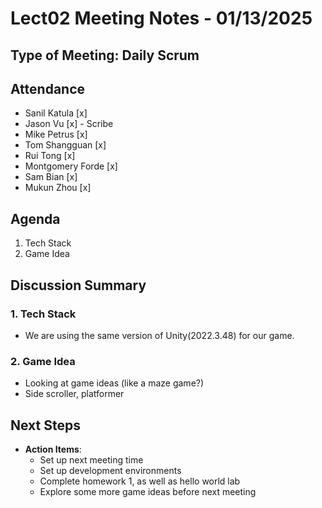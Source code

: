 # Lect02 Meeting Notes - 01/13/2025

## Type of Meeting: Daily Scrum

## Attendance

- Sanil Katula [x]
- Jason Vu [x] - Scribe
- Mike Petrus [x]
- Tom Shangguan  [x]
- Rui Tong [x]
- Montgomery Forde [x]
- Sam Bian [x]
- Mukun Zhou  [x]

## Agenda

1. Tech Stack
2. Game Idea


## Discussion Summary

### 1. Tech Stack

- We are using the same version of Unity(2022.3.48) for our game.

### 2. Game Idea

- Looking at game ideas (like a maze game?)
- Side scroller, platformer

## Next Steps

- **Action Items**:
  - Set up next meeting time
  - Set up development environments
  - Complete homework 1, as well as hello world lab
  - Explore some more game ideas before next meeting
